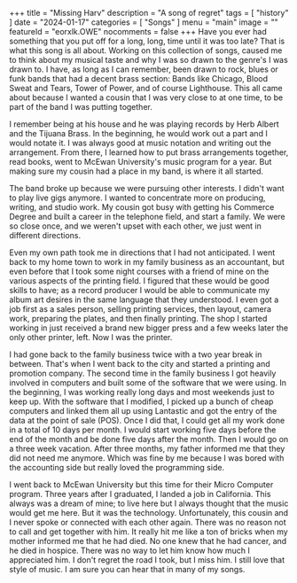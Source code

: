 +++
title = "Missing Harv"
description = "A song of regret"
tags =  [
    "history"
]
date = "2024-01-17"
categories = [
    "Songs"
]
menu = "main"
image = ""
featureId = "eorxlk.OWE"
nocomments = false
+++
Have you ever had something that you put off for a long, long, time until it was too late?  That is what this song is all about.  Working on this collection of songs, caused me to think about my musical taste and why I was so drawn to the genre's I was drawn to.  I have, as long as I can remember, been drawn to rock, blues or funk bands that had a decent brass section: Bands like Chicago, Blood Sweat and Tears, Tower of Power, and of course Lighthouse.  This all came about because I wanted a cousin that I was very close to at one time, to be part of the band I was putting together.

I remember being at his house and he was playing records by Herb Albert and the Tijuana Brass.  In the beginning, he would work out a part and I would notate it.  I was always good at music notation and writing out the arrangement.  From there, I learned how to put brass arrangements together, read books, went to McEwan University's music program for a year. But making sure my cousin had a place in my band, is where it all started.

The band broke up because we were pursuing other interests.  I didn't want to play live gigs anymore. I wanted to concentrate more on producing, writing, and studio work.  My cousin got busy with getting his Commerce Degree and built a career in the telephone field, and start a family.  We were so close once, and we weren't upset with each other, we just went in different directions.

Even my own path took me in directions that I had not anticipated.  I went back to my home town to work in my family business as an accountant, but even before that I took some night courses with a friend of mine on the various aspects of the printing field.  I figured that these would be good skills to have; as a record producer I would be able to communicate my album art desires in the same language that they understood.  I even got a job first as a sales person, selling printing services, then layout, camera work, preparing the plates, and then finally printing.  The shop I started working in just received a brand new bigger press and a few weeks later the only other printer, left.  Now I was the printer.

I had gone back to the family business twice with a two year break in between. That's when I went back to the city and started a printing and promotion company.  The second time in the family business I got heavily involved in computers and built some of the software that we were using.  In the beginning, I was working really long days and most weekends just to keep up.  With the software that I modified, I picked up a bunch of cheap computers and linked them all up using Lantastic and got the entry of the data at the point of sale (POS).  Once I did that, I could get all my work done in a total of 10 days per month.  I would start working five days before the end of the month and be done five days after the month.  Then I would go on a three week vacation.  After three months, my father informed me that they did not need me anymore.  Which was fine by me because I was bored with the accounting side but really loved the programming side.

I went back to McEwan University but this time for their Micro Computer program.  Three years after I graduated, I landed a job in California.  This always was a dream of mine; to live here but I always thought that the music would get me here.  But it was the technology.  Unfortunately, this cousin and I never spoke or connected with each other again.  There was no reason not to call and get together with him. It really hit me like a ton of bricks when my mother informed me that he had died.  No one knew that he had cancer, and he died in hospice.  There was no way to let him know how much I appreciated him.  I don't regret the road I took, but I miss him. I still love that style of music. I am sure you can hear that in many of my songs.